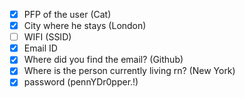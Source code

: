 - [x] PFP of the user (Cat)
- [x] City where he stays (London)
- [ ] WIFI (SSID)
- [x] Email ID
- [x] Where did you find the email? (Github)
- [x] Where is the person currently living rn? (New York)
- [x] password (pennYDr0pper.!)